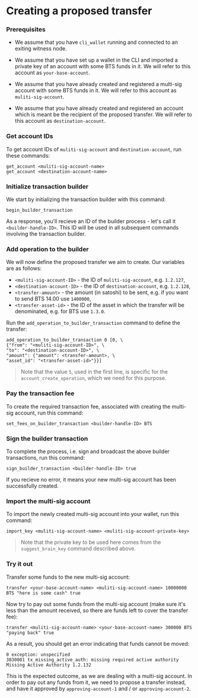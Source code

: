 # Creating a proposed transfer

### Prerequisites
* We assume that you have `cli_wallet` running and connected to an exiting witness node.

* We assume that you have set up a wallet in the CLI and imported a private key of an account with some BTS funds in it. We will refer to this account as `your-base-account`.

* We assume that you have already created and registered a multi-sig account with some BTS funds in it. We will refer to this account as `muliti-sig-account`.

* We assume that you have already created and registered an account which is meant be the recipient of the proposed transfer. We will refer to this account as `destination-account`.


### Get account IDs
To get account IDs of `muliti-sig-account` and `destination-account`, run these commands:
```
get_account <muliti-sig-account-name>
get_account <destination-account-name>
```

### Initialize transaction builder
We start by initializing the transaction builder with this command:
```
begin_builder_transaction
```
As a response, you'll recieve an ID of the builder process - let's call it `<builder-handle-ID>`. This ID will be used in all subsequent commands involving the transaction builder.

### Add operation to the builder
We will now define the proposed transfer we aim to create. Our variables are as follows:  
* `<muliti-sig-account-ID>` - the ID of `muliti-sig-account`, e.g. `1.2.127`,
* `<destination-account-ID>` - the ID of `destination-account`, e.g. `1.2.128`,
* `<transfer-amount>` - the amount (in satoshi) to be sent, e.g. if you want to send BTS 14.00 use `1400000`,    
* `<transfer-asset-id>` - the ID of the asset in which the transfer will be denominated, e.g. for BTS use `1.3.0`.

Run the `add_operation_to_builder_transaction` command to define the transfer:
```
add_operation_to_builder_transaction 0 [0, \
{"from": "<muliti-sig-account-ID>", \
"to": "<destination-account-ID>", \
"amount": {"amount": <transfer-amount>, \
"asset_id": "<transfer-asset-id>"}}]
```
> Note that the value `5`, used in the first line, is specific for the `account_create_operation`, which we need for this purpose.

### Pay the transaction fee
To create the required transaction fee, associated with creating the multi-sig account, run this command: 
```
set_fees_on_builder_transaction <builder-handle-ID> BTS
```

### Sign the builder transaction
To complete the process, i.e. sign and broadcast the above builder transactions, run this command:
```
sign_builder_transaction <builder-handle-ID> true
```
If you recieve no error, it means your new multi-sig account has been successfully created.

### Import the multi-sig account
To import the newly created multi-sig account into your wallet, run this command:
```
import_key <muliti-sig-account-name> <muliti-sig-account-private-key>
```
> Note that the private key to be used here comes from the `suggest_brain_key` command described above.

### Try it out
Transfer some funds to the new multi-sig account:
```
transfer <your-base-account-name> <muliti-sig-account-name> 10000000 BTS "here is some cash" true
```
Now try to pay out some funds from the multi-sig account (make sure it's less than the amount received, so there are funds left to cover the transfer fee):
```
transfer <muliti-sig-account-name> <your-base-account-name> 300000 BTS "paying back" true
```
As a result, you should get an error indicating that funds cannot be moved:
```
0 exception: unspecified
3030001 tx_missing_active_auth: missing required active authority
Missing Active Authority 1.2.132
```
This is the expected outcome, as we are dealing with a multi-sig account. In order to pay out any funds from it, we need to propose a transfer instead, and have it approved by `approving-account-1` and / or `approving-account-2`.